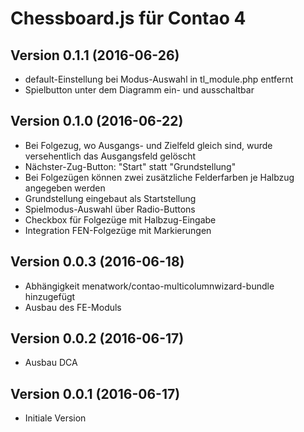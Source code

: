 # Chessboard.js für Contao 4

## Version 0.1.1 (2016-06-26)

* default-Einstellung bei Modus-Auswahl in tl_module.php entfernt
* Spielbutton unter dem Diagramm ein- und ausschaltbar

## Version 0.1.0 (2016-06-22)

* Bei Folgezug, wo Ausgangs- und Zielfeld gleich sind, wurde versehentlich das Ausgangsfeld gelöscht
* Nächster-Zug-Button: "Start" statt "Grundstellung"
* Bei Folgezügen können zwei zusätzliche Felderfarben je Halbzug angegeben werden
* Grundstellung eingebaut als Startstellung
* Spielmodus-Auswahl über Radio-Buttons
* Checkbox für Folgezüge mit Halbzug-Eingabe
* Integration FEN-Folgezüge mit Markierungen

## Version 0.0.3 (2016-06-18)

* Abhängigkeit menatwork/contao-multicolumnwizard-bundle hinzugefügt
* Ausbau des FE-Moduls

## Version 0.0.2 (2016-06-17)

* Ausbau DCA

## Version 0.0.1 (2016-06-17)

* Initiale Version

